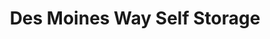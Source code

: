 ---
title: "Des Moines Way Self Storage"
url: /seatac/des-moines-way-self-storage/
shop: storage rental
---